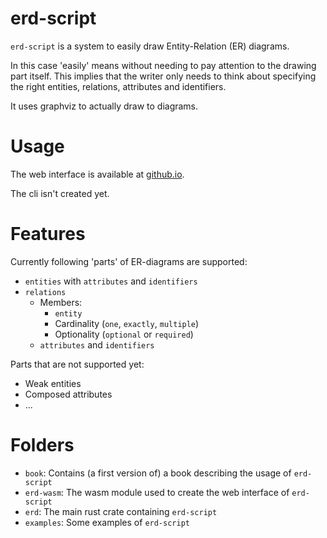 # erd-script

`erd-script` is a system to easily draw Entity-Relation (ER) diagrams.

In this case 'easily' means without needing to pay attention to the drawing part itself. This implies that the writer only needs to think about specifying the right entities, relations, attributes and identifiers.

It uses graphviz to actually draw to diagrams.

# Usage

The web interface is available at [github.io](jhoobergs.github.io/erd-script/).

The cli isn't created yet.

# Features
Currently following 'parts' of ER-diagrams are supported:
  - `entities` with `attributes` and `identifiers`
  - `relations`
    - Members:
      - `entity`
      - Cardinality (`one`, `exactly`, `multiple`)
      - Optionality (`optional` or `required`)
    - `attributes` and `identifiers`  

Parts that are not supported yet:
  - Weak entities
  - Composed attributes
  - ...

# Folders
- `book`: Contains (a first version of) a book describing the usage of `erd-script`
- `erd-wasm`: The wasm module used to create the web interface of `erd-script`
- `erd`: The main rust crate containing `erd-script`
- `examples`: Some examples of `erd-script`
